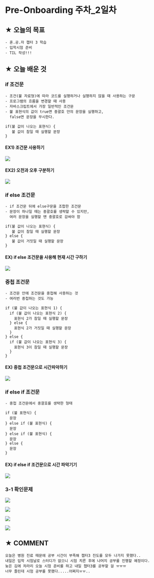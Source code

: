 # Pre-Onboarding 주차_2일차

## ★ 오늘의 목표

```
- 혼.공.자 챕터 3 학습
- 입학시험 준비
- TIL 작성!!!
```

## ★ 오늘 배운 것

### if 조건문
```
- 조건(불 자료형)에 따라 코드를 실행하거나 실행하지 않을 때 사용하는 구문
- 프로그램의 흐름을 변경할 때 사용
- 자바스크립트에서 가장 일반적인 조건문
- 불 표현식의 값이 true면 중괄호 안의 문장을 실행하고,
  false면 문장을 무시한다.

if(불 값이 나오는 표현식) {
   불 값이 참일 때 실행할 문장
}
```
#### EX1) 조건문 사용하기

![](https://user-images.githubusercontent.com/117563796/200755379-552056b5-d9eb-4b7a-b50a-fb13b5b3ee90.png)

#### EX2) 오전과 오후 구분하기
![](https://user-images.githubusercontent.com/117563796/200758627-ad9000db-e1ac-4987-868b-4d930c9f0c02.png)

### if else 조건문
```
- if 조건문 뒤에 else구문을 조합한 조건문
- 문장이 하나일 때는 중괄호를 생략할 수 있지만, 
  여러 문장을 실행할 땐 중괄호로 감싸야 함
  
if(불 값이 나오는 표현식) {
   불 값이 참일 때 실행할 문장
} else {
   불 값이 거짓일 때 실행할 문장
}
```
#### EX) if else 조건문을 사용해 현재 시간 구하기

![](https://user-images.githubusercontent.com/117563796/200759163-71157dd5-1a33-4429-9291-261cffca3777.png)

### 중첩 조건문
```
- 조건문 안에 조건문을 중첩해 사용하는 것
- 여러번 중첩하는 것도 가능

if (불 값이 나오는 표현식 1) {
  if (불 값이 나오는 표현식 2) {
    표현식 2가 참일 때 실행할 문장
  } else {
    표현식 2가 거짓일 때 실행할 문장
  }
} else {
  if (불 값이 나오는 표현식 3) {
    표현식 3이 참일 때 실행할 문장
  }
}  
```
#### EX) 중첩 조건문으로 시간파악하기

![](https://user-images.githubusercontent.com/117563796/200761318-4fa9e9b5-7e4d-4504-bc6c-8204c611e5c4.png)

### if else if 조건문
```
- 중첩 조건문에서 중괄호를 생략한 형태

if (불 표현식) {
  문장
} else if (불 표현식) {
  문장
} else if (불 표현식) {
  문장
} else {
  문장
}
```

#### EX) if else if 조건문으로 시간 파악기기

![](https://user-images.githubusercontent.com/117563796/200764389-34dd0be7-2869-4ea0-a088-3e902b111842.png)

### 3-1 확인문제

![](https://user-images.githubusercontent.com/117563796/201036219-f5ff0f93-2fce-48bd-8681-8f95fe1c5586.png)

![](https://user-images.githubusercontent.com/117563796/201037540-8a437e41-575a-46ef-91c0-e09a75eb35b0.png)

![](https://user-images.githubusercontent.com/117563796/201038268-15338a4d-470d-40ad-91dc-5902f4925747.png)

![](https://user-images.githubusercontent.com/117563796/201039661-144efbdc-c129-4d0e-bbb2-139875e1dad9.png)

## ★ COMMENT
```
오늘은 병원 진료 때문에 공부 시간이 부족해 챕터3 진도를 모두 나가지 못했다..
내일은 입학 시험날로 스터디가 없으니 시험 치른 후에 나머지 공부를 진행할 예정이다.
늦은 김에 차라리 오늘 시험 준비를 하고 내일 챕터3를 공부할 걸 ㅠㅠㅠ
너무 졸린데 시험 공부를 못했다.....어쩌지ㅠㅠ..
```





